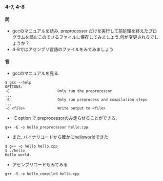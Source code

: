### 4-7, 4-8
#### 問
- gccのマニュアルを読み, preprocesser だけを実行して前処理を終えたプログラムを読むこのできるファイルに保存してみましょう.何が変更されるでしょうか？
- 4-8ではアセンブリ言語のファイルをみてみましょう

#### 答
- gccのマニュアルを見る.
```
$ gcc --help
OPTIONS:
-E                      Only run the preprocessor
...
-S                      Only run preprocess and compilation steps
...
-o <file>               Write output to <file>
```

- -E option で preprocessorのみ走らせることができる.
```
g++ -E -o hello_preprocessor hello.cpp
```
- また, バイナリコードから確かにhelloworldできた
```
$ g++ -o hello hello.cpp
$ ./hello
Hello world.
```

- アセンブリコードもみてみる
```
g++ -S -o hello_compiled hello.cpp
```
